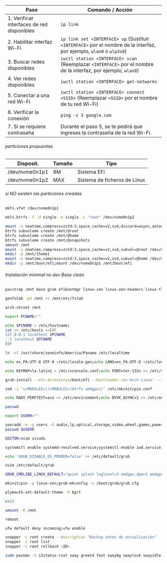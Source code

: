 | Paso | Comando / Acción |
|------|------------------|
| 1. Verificar interfaces de red disponibles | `ip link` |
| 2. Habilitar interfaz Wi-Fi | `ip link set <INTERFACE> up` (Sustituir `<INTERFACE>` por el nombre de la interfaz, por ejemplo, `wlan0` o `wlp3s0`) |
| 3. Buscar redes disponibles | `iwctl station <INTERFACE> scan` (Reemplazar `<INTERFACE>` por el nombre de la interfaz, por ejemplo, `wlan0`) |
| 4. Ver redes disponibles | `iwctl station <INTERFACE> get-networks` |
| 5. Conectar a una red Wi-Fi | `iwctl station <INTERFACE> connect <SSID>` (Reemplazar `<SSID>` por el nombre de tu red Wi-Fi) |
| 6. Verificar la conexión | `ping -c 3 google.com` |
| 7. Si se requiere contraseña | Durante el paso 5, se te pedirá que ingreses la contraseña de la red Wi-Fi. |

###### particiones propuestas
|Disposit.|Tamaño|Tipo|
|---|---|---|
|/dev/nvme0n1p1|8M|Sistema EFI|
|/dev/nvme0n1p2|MAX|Sistema de ficheros de Linux|

###### si *NO existen* las particiones creadas
```bash
mkfs.vfat /dev/nvme0n1p1
```
```bash
mkfs.btrfs -f -d single -m single -L "root" /dev/nvme0n1p2
```

```bash
mount -o noatime,compress=zstd:3,space_cache=v2,ssd,discard=async,autodefrag /dev/nvme0n1p2 /mnt
btrfs subvolume create /mnt/@root
btrfs subvolume create /mnt/@home
btrfs subvolume create /mnt/@snapshots
umount /mnt
mount -o noatime,compress=zstd:3,space_cache=v2,ssd,subvol=@root /dev/nvme0n1p2 /mnt
mkdir -p /mnt/{home}
mount -o noatime,compress=zstd:3,space_cache=v2,ssd,subvol=@home /dev/nvme0n1p2 /mnt/home
mkdir -p /mnt/boot/efi;mount /dev/nvme0n1p1 /mnt/boot/efi
```

###### Instalación minimal no dev Base clean 
```bash
pacstrap /mnt base grub efibootmgr linux-zen linux-zen-headers linux-firmware amd-ucode iwd wireless-regdb btrfs-progs fuse pipewire pipewire-pulse wireplumber pipewire-alsa mesa vulkan-radeon libva-mesa-driver mesa-vdpau lib32-mesa lib32-vulkan-radeon lib32-libva-mesa-driver lib32-mesa-vdpau amdgpu upower sof-firmware sudo ufw snapper util-linux plymouth xorg-xwayland wayland terminus-font xdg-user-dirs htop neovim hunspell-es_pa
```

```bash
genfstab -pU /mnt >> /mnt/etc/fstab
```

```bash
arch-chroot /mnt
```

```bash
export PCNAME=""
```

```bash
echo $PCNAME > /etc/hostname;
cat >> /etc/hosts <<EOF
127.0.0.1 localhost $PCNAME
::1 localhost $PCNAME
EOF
```

```bash
ln -sf /usr/share/zoneinfo/America/Panama /etc/localtime
```

```bash
echo es_PA.UTF-8 UTF-8 >/etc/locale.gen;echo LANG=es_PA.UTF-8 >/etc/locale.conf;echo LANG=es_PA.UTF-8 >>/etc/environment;echo LC_TIME=C >>/etc/environment;echo LC_COLLATE=C >>/etc/environment;locale-gen
```

```bash
echo KEYMAP=la-latin1 > /etc/vconsole.conf;echo FONT=ter-132n >> /etc/vconsole.conf
```

```bash
grub-install --efi-directory=/boot/efi --bootloader-id='Arch Linux' --target=x86_64-efi
```

```bash
sed -i 's/MODULES=()/MODULES=(btrfs amdgpu)/' /etc/mkinitcpio.conf
```

```bash
echo RADV_PERFTEST=aco >> /etc/environment;echo DXVK_ASYNC=1 >> /etc/environment
```

```bash
passwd
```

```bash
export USERR=""
```

```bash
useradd -m -g users -G audio,lp,optical,storage,video,wheel,games,power,scanner,polkitd -s /bin/bash $USERR
passwd $USERR
```

```bash
EDITOR=nvim visudo
```

```bash
systemctl enable systemd-resolved.service;systemctl enable iwd.service;systemctl enable bluetooth.service;systemctl enable ufw.service;systemctl enable upower.service;sudo systemctl enable fstrim.timer;
```
```bash
echo 'GRUB_DISABLE_OS_PROBER=false' >> /etc/default/grub
```

```bash
nvim /etc/default/grub

GRUB_CMDLINE_LINUX_DEFAULT="quiet splash loglevel=3 amdgpu.dpm=1 amdgpu.dc=1 amdgpu.noretry=0 amdgpu.vm_fragment_size=9 amdgpu.powerplay=1"
```

```bash
mkinitcpio -p linux-zen;grub-mkconfig -o /boot/grub/grub.cfg
```

```bash
plymouth-set-default-theme -R bgrt
```

```bash
exit
```
```bash
umount -R /mnt
```
```bash
reboot
```

```bash
ufw default deny incoming;ufw enable
```

```bash
snapper -c root create --description "Backup antes de actualización"
snapper -c root list
snapper -c root rollback <ID>

sudo pacman -S i3status-rust sway greetd foot swaybg swaylock swayidle xdg-desktop-portal-wlr clipman mako wf-recorder light nnn
```
